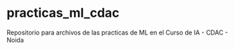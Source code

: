 # practicas_ml_cdac
Repositorio para archivos de las practicas de ML en el Curso de IA - CDAC - Noida
